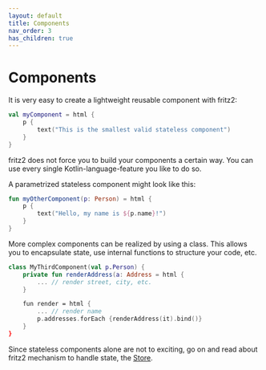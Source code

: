 ```yaml
---
layout: default
title: Components
nav_order: 3
has_children: true
---
```

# Components

It is very easy to create a lightweight reusable component with fritz2:

```kotlin
val myComponent = html {
    p {
        text("This is the smallest valid stateless component")
    }
}
``` 

fritz2 does not force you to build your components a certain way. You can use every single Kotlin-language-feature you like to do so.

A parametrized stateless component might look like this:

```kotlin
fun myOtherComponent(p: Person) = html {
    p {
        text("Hello, my name is ${p.name}!")
    }
}
```

More complex components can be realized by using a class. This allows you to encapsulate state, use internal functions to structure your code, etc.

```kotlin
class MyThirdComponent(val p.Person) {
    private fun renderAddress(a: Address = html {
        ... // render street, city, etc.
    }

    fun render = html {
        ... // render name
        p.addresses.forEach {renderAddress(it).bind()}
    }
}
```

Since stateless components alone are not to exciting, go on and read about fritz2 mechanism to handle state, the [Store](Store.html).